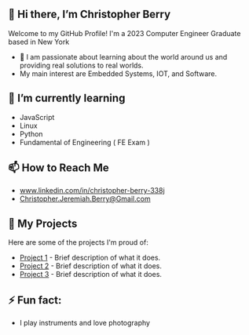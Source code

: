 ##                 👋 Hi there, I’m Christopher Berry

Welcome to my GitHub Profile! I'm a 2023 Computer Engineer Graduate based in New York
  

- 👀 I am passionate about learning about the world around us and providing real solutions to real worlds.
- My main interest are Embedded Systems, IOT, and Software.

  
## 🌱 I’m currently learning 
- JavaScript
- Linux
- Python
- Fundamental of Engineering ( FE Exam )

## 📫 How to Reach Me
- www.linkedin.com/in/christopher-berry-338j
- Christopher.Jeremiah.Berry@Gmail.com

## 🔗 My Projects
Here are some of the projects I'm proud of:
- [Project 1](https://github.com/yourusername/project1) - Brief description of what it does.
- [Project 2](https://github.com/yourusername/project2) - Brief description of what it does.
- [Project 3](https://github.com/yourusername/project3) - Brief description of what it does.

## ⚡ Fun fact: 
- I play instruments and love photography


